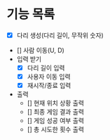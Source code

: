 # 기능 목록
- [x] 다리 생성(다리 길이, 무작위 숫자)
- [] 사람 이동(U, D)
- 입력 받기
  - [x] 다리 길이 입력
  - [x] 사용자 이동 입력
  - [x] 재시작/종료 입력
- 출력
  - [] 현재 위치 상황 출력
  - [] 최종 게임 결과 출력
  - [] 게임 성공 여부 출력
  - [] 총 시도한 횟수 출력